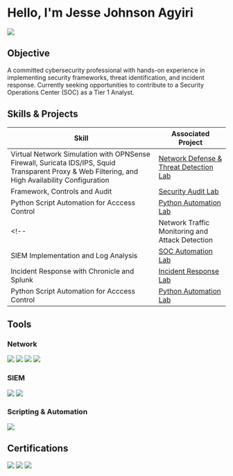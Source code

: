 # Hello, I'm Jesse Johnson Agyiri  
<a href="https://www.linkedin.com/in/jagyiri"><img src="https://img.shields.io/badge/-LinkedIn-0072b1?&style=for-the-badge&logo=linkedin&logoColor=white" /></a>

## Objective
A committed cybersecurity professional with hands-on experience in implementing security frameworks, threat identification, and incident response. Currently seeking opportunities to contribute to a Security Operations Center (SOC) as a Tier 1 Analyst.

## Skills & Projects
| Skill                                         | Associated Project         |
|-----------------------------------------------|----------------------------|
| Virtual Network Simulation with OPNSense Firewall, Suricata IDS/IPS, Squid Transparent Proxy & Web Filtering, and High Availability Configuration        | [Network Defense & Threat Detection Lab](https://github.com/Jagyiri-Cyber/Network-Defense-Lab)     |
| Framework, Controls and Audit          | [Security Audit Lab](https://github.com/Jagyiri-Cyber/Security-Audit-Lab/blob/main/README.md) |
| Python Script Automation for Acccess Control   | [Python Automation Lab](https://github.com/Jagyiri-Cyber/Python-File-Update-Automation-Lab/blob/main/README.md)     |
<!-- | Network Traffic Monitoring and Attack Detection | [Network Security Project](#) | 
| SIEM Implementation and Log Analysis        | [SOC Automation Lab](#)     |
| Incident Response with Chronicle and Splunk   | [Incident Response Lab](#)  |
| Python Script Automation for Acccess Control   | [Python Automation Lab](https://github.com/Jagyiri-Cyber/Python-File-Update-Automation-Lab/blob/main/README.md)  |  -->

## Tools

### Network
<div>
    <img src="https://img.shields.io/badge/-Wireshark-1679A7?&style=for-the-badge&logo=Wireshark&logoColor=white" />
    <img src="https://img.shields.io/badge/-Suricata-EF3B2D?&style=for-the-badge&logo=Suricata&logoColor=white" />
    <img src="https://img.shields.io/badge/-tcpdump-0078D4?&style=for-the-badge&logo=tcpdump&logoColor=white" />
    <img src="https://img.shields.io/badge/-OPNSense-F79534?&style=for-the-badge&logo=CompTIA&logoColor=white" />
</div>

### SIEM
<div>
    <img src="https://img.shields.io/badge/-Splunk-000000?&style=for-the-badge&logo=Splunk&logoColor=white" />
    <img src="https://img.shields.io/badge/-Chronicle-000080?&style=for-the-badge&logoColor=white" />
</div>

### Scripting & Automation
<div>
    <img src="https://img.shields.io/badge/-Python-3776AB?&style=for-the-badge&logo=Python&logoColor=white" />
</div>

## Certifications
<div>
    <img src="https://img.shields.io/badge/-Google_Cybersecurity_Certificate-34A853?&style=for-the-badge&logo=Google&logoColor=white" />
    <img src="https://img.shields.io/badge/-IBM_Introduction_to_Cloud_and_Security-FF6F00?&style=for-the-badge&logo=IBM&logoColor=white" />
    <img src="https://img.shields.io/badge/-CompTIA_Security+-F79534?&style=for-the-badge&logo=CompTIA&logoColor=white" />
<br><br><br><br><br>


</div>

<!-- ## Projects
- [Detection Lab](#)
- [SOC Automation Project](#)
- [Network Security Project](#)
- [Incident Response Lab](#) -->
